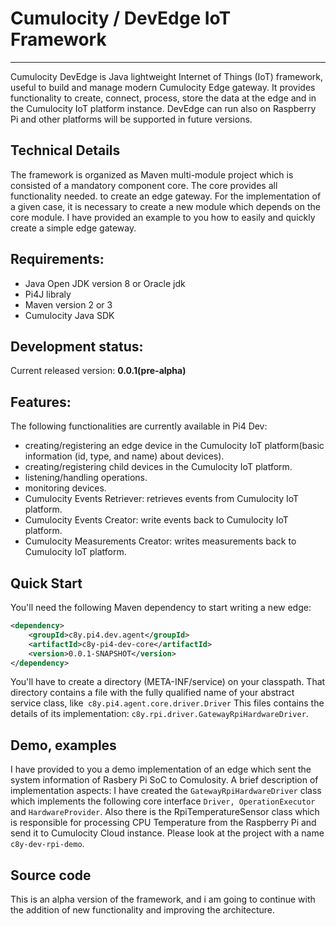 # Cumulocity / DevEdge IoT Framework

------------

Cumulocity DevEdge is Java lightweight  Internet of Things (IoT) framework, useful to build and manage modern Cumulocity Edge gateway. 
It provides functionality to create, connect, process, store the data at the edge and in the Cumulocity IoT platform instance. 
DevEdge can run also on Raspberry Pi and other platforms will be supported in future versions.

## Technical Details
The framework is organized as Maven multi-module project which is consisted of a mandatory component core. The core provides all functionality needed.
to create an edge gateway. For the implementation of a given case, it is necessary to create a new module which depends on the core module.
I have provided an example to you how to easily and quickly create a simple edge gateway.

## Requirements:
- Java Open JDK version 8 or Oracle jdk
- Pi4J libraly
- Maven version 2 or 3
- Cumulocity Java SDK

## Development status:
Current released version: **0.0.1(pre-alpha)**

## Features:
The following functionalities are currently available in Pi4 Dev:
- creating/registering an edge device in the Cumulocity IoT platform(basic information (id, type, and name) about devices).
- creating/registering child devices in the Cumulocity IoT platform.
- listening/handling operations.
- monitoring devices.
- Cumulocity Events Retriever: retrieves events from Cumulocity IoT platform.
- Cumulocity Events Creator: write events back to Cumulocity IoT platform.
- Cumulocity Measurements Creator: writes measurements back to Cumulocity IoT platform.

## Quick Start

You'll need the following Maven dependency to start writing a new edge:

```xml
<dependency>
	<groupId>c8y.pi4.dev.agent</groupId>
	<artifactId>c8y-pi4-dev-core</artifactId>
	<version>0.0.1-SNAPSHOT</version>
</dependency>
```

You'll have to create a directory (META-INF/service) on your classpath. That directory contains a file with the fully qualified name of your abstract service class, like` c8y.pi4.agent.core.driver.Driver`
This files contains the details of its implementation: `c8y.rpi.driver.GatewayRpiHardwareDriver`.

## Demo, examples
I have provided to you a demo implementation of an edge which sent the system information of Rasbery Pi SoC  to Comulosity. 
A brief description of implementation aspects: I have created the `GatewayRpiHardwareDriver` class which implements the following core interface  `Driver, OperationExecutor` and `HardwareProvider`. Also there is the RpiTemperatureSensor class which is responsible for processing CPU Temperature from the Raspberry Pi and send it to Cumulocity Cloud instance.
Please look at the project with a name `c8y-dev-rpi-demo`.

## Source code
This is an alpha version of the framework, and i am going to continue with the addition of new functionality and improving the architecture.
